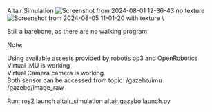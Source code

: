 Altair Simulation
![Screenshot from 2024-08-01 12-36-43](https://github.com/user-attachments/assets/060fcf49-50ad-46cb-b626-55486e6ed975) no texture \
![Screenshot from 2024-08-05 11-01-20](https://github.com/user-attachments/assets/0a0f50b6-e647-4638-85e0-517dd3e19e8f) with texture \


Still a barebone, as there are no walking program

Note: 

Using available assests provided by robotis op3 and OpenRobotics \
Virtual IMU is working \
Virtual Camera camera is working \
Both sensor can be accessed from topic:
/gazebo/imu \
/gazebo/image_raw

Run:
ros2 launch altair_simulation altair.gazebo.launch.py
